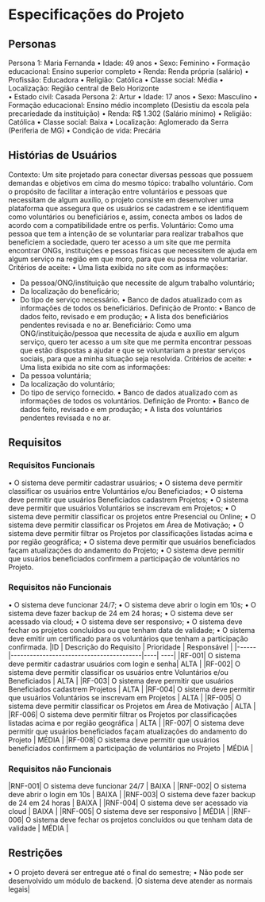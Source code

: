 # Especificações do Projeto
## Personas
Persona 1: Maria Fernanda
•	Idade: 49 anos 
•	Sexo: Feminino 
•	Formação educacional: Ensino superior completo 
•	Renda: Renda própria (salário) 
•	Profissão: Educadora 
•	Religião: Católica 
•	Classe social: Média 
•	Localização: Região central de Belo Horizonte  
•	Estado civil: Casada
Persona 2: Artur
•	Idade: 17 anos
•	Sexo: Masculino
•	Formação educacional: Ensino médio incompleto (Desistiu da escola pela precariedade da instituição)
•	Renda:  R$ 1.302 (Salário mínimo)
•	Religião: Católica
•	Classe social: Baixa
•	Localização: Aglomerado da Serra (Periferia de MG)
•	Condição de vida: Precária
## Histórias de Usuários
Contexto: Um site projetado para conectar diversas pessoas que possuem demandas e objetivos em cima do mesmo tópico: trabalho voluntário. Com o propósito de facilitar a interação entre voluntários e pessoas que necessitam de algum auxílio, o projeto consiste em desenvolver uma plataforma que assegura que os usuários se cadastrem e se identifiquem como voluntários ou beneficiários e, assim, conecta ambos os lados de acordo com a compatibilidade entre os perfis.
Voluntário: Como uma pessoa que tem a intenção de se voluntariar para realizar trabalhos que beneficiem a sociedade, quero ter acesso a um site que me permita encontrar ONGs, instituições e pessoas físicas que necessitem de ajuda em algum serviço na região em que moro, para que eu possa me voluntariar.  
Critérios de aceite: 
•	Uma lista exibida no site com as informações: 
-	Da pessoa/ONG/instituição que necessite de algum trabalho voluntário; 
-	Da localização do beneficário; 
-	Do tipo de serviço necessário. 
•	Banco de dados atualizado com as informações de todos os beneficiários. 
 Definição de Pronto: 
•	Banco de dados feito, revisado e em produção; 
•	A lista dos beneficiários pendentes revisada e no ar. 
Beneficiário: Como uma ONG/instituição/pessoa que necessita de ajuda e auxílio em algum serviço, quero ter acesso a um site que me permita encontrar pessoas que estão dispostas a ajudar e que se voluntariam a prestar serviços sociais, para que a minha situação seja resolvida. 
Critérios de aceite: 
•	Uma lista exibida no site com as informações: 
-	Da pessoa voluntária; 
-	Da localização do voluntário; 
-	Do tipo de serviço fornecido. 
•	Banco de dados atualizado com as informações de todos os voluntários. 
Definição de Pronto: 
•	Banco de dados feito, revisado e em produção; 
•	A lista dos voluntários pendentes revisada e no ar.
## Requisitos

### Requisitos Funcionais
•	O sistema deve permitir cadastrar usuários;
•	O sistema deve permitir classificar os usuários entre Voluntários e/ou Beneficiados;
•	O sistema deve permitir que usuários Beneficiados cadastrem Projetos;
•	O sistema deve permitir que usuários Voluntários se inscrevam em Projetos;
•	O sistema deve permitir classificar os projetos entre Presencial ou Online; 
•	O sistema deve permitir classificar os Projetos em Área de Motivação;
•	O sistema deve permitir filtrar os Projetos por classificações listadas acima e por região geográfica;
•	O sistema deve permitir que usuários beneficiados façam atualizações do andamento do Projeto;
•	O sistema deve permitir que usuários beneficiados confirmem a participação de voluntários no Projeto.

### Requisitos não Funcionais
•	O sistema deve funcionar 24/7;
•	O sistema deve abrir o login em 10s;
•	O sistema deve fazer backup de 24 em 24 horas;
•	O sistema deve ser acessado via cloud;
•	O sistema deve ser responsivo;
•	O sistema deve fechar os projetos concluídos ou que tenham data de validade;
•	O sistema deve emitir um certificado para os voluntários que tenham a participação confirmada.
|ID    | Descrição do Requisito  | Prioridade | Responsável |
|------|-----------------------------------------|----| ----|
|RF-001| O sistema deve permitir cadastrar usuários com login e senha|  ALTA | 
|RF-002| O sistema deve permitir classificar os usuários entre Voluntários e/ou Beneficiados | ALTA |
|RF-003| O sistema deve permitir que usuários Beneficiados cadastrem Projetos | ALTA |
|RF-004| O sistema deve permitir que usuários Voluntários se inscrevam em Projetos |  ALTA |
|RF-005| O sistema deve permitir classificar os Projetos em Área de Motivação | ALTA |
|RF-006| O sistema deve permitir filtrar os Projetos por classificações listadas acima e por região geográfica | ALTA |
|RF-007| O sistema deve permitir que usuários beneficiados façam atualizações do andamento do Projeto | MÉDIA |
|RF-008| O sistema deve permitir que usuários beneficiados confirmem a participação de voluntários no Projeto | MÉDIA |

### Requisitos não Funcionais
|RNF-001| O sistema deve funcionar 24/7 | BAIXA | 
|RNF-002| O sistema deve abrir o login em 10s | BAIXA |
|RNF-003| O sistema deve fazer backup de 24 em 24 horas | BAIXA |
|RNF-004| O sistema deve ser acessado via cloud | BAIXA |
|RNF-005| O sistema deve ser responsivo | MÉDIA |
|RNF-006| O sistema deve fechar os projetos concluídos ou que tenham data de validade | MÉDIA |

## Restrições
•	O projeto deverá ser entregue até o final do semestre;
•	Não pode ser desenvolvido um módulo de backend.
|O sistema deve atender as normais legais|
